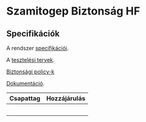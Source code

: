 # Szamitogep Biztonság HF

## Specifikációk
A rendszer [specifikációi](https://github.com/kristof12345/SzamitogepBiztonsagHF/wiki/Specifications).

A [tesztelési tervek](https://github.com/kristof12345/SzamitogepBiztonsagHF/wiki/Testing-plan).

[Biztonsági policy-k](https://github.com/kristof12345/SzamitogepBiztonsagHF/wiki/Security)

[Dokumentáció](https://github.com/kristof12345/SzamitogepBiztonsagHF/wiki/Documentation).

| Csapattag | Hozzájárulás
|---|---|
|   |   |
|   |   |
|   |   |
|   |   |
|   |   |
